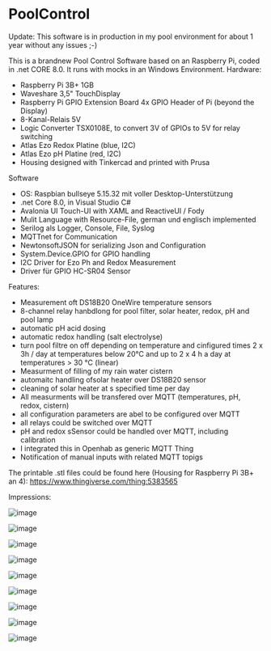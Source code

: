 # PoolControl

Update: This software is in production in my pool environment for about 1 year without any issues ;-)

This is a brandnew Pool Control Software based on an Raspberry Pi, coded in .net CORE 8.0. It runs with mocks in an Windows Environment.
Hardware:
- Raspberry Pi 3B+ 1GB
- Waveshare 3,5" TouchDisplay
- Raspberry Pi GPIO Extension Board 4x GPIO Header of Pi (beyond the Display)
- 8-Kanal-Relais 5V
- Logic Converter TSX0108E, to convert 3V of GPIOs to 5V for relay switching
- Atlas Ezo Redox Platine (blue, I2C)
- Atlas Ezo pH Platine (red, I2C)
- Housing designed with Tinkercad and printed with Prusa

Software	
- OS: Raspbian bullseye 5.15.32 mit voller Desktop-Unterstützung
- .net Core 8.0, in Visual Studio C#
- Avalonia UI Touch-UI with XAML and ReactiveUI / Fody
- Mulit Language with Resource-File, german und englisch implemented
- Serilog als Logger, Console, File, Syslog
- MQTTnet for Communication
- NewtonsoftJSON for serializing Json and Configuration
- System.Device.GPIO for GPIO handling
- I2C Driver for Ezo Ph and Redox Measurement
- Driver für GPIO HC-SR04 Sensor

Features:
- Measurement oft DS18B20 OneWire temperature sensors
- 8-channel relay hanbdlong for pool filter, solar heater, redox, pH and pool lamp
- automatic pH acid dosing
- automatic redox handling (salt electrolyse)
- turn pool filtre on off depending on temperature and cinfigured times 2 x 3h / day at temperatures below 20°C and up to 2 x 4 h a day at temperatures > 30 °C (linear)
- Measurment of filling of my rain water cistern
- automaitc handling ofsolar heater over DS18B20 sensor
- cleaning of solar heater at s specified time per day
- All measurments will be transfered over MQTT (temperatures, pH, redox, cistern)
- all configuration parameters are abel to be configured over MQTT
- all relays could be switched over MQTT
- pH and redox sSensor could be handled over MQTT, including calibration
- I integrated this in Openhab as generic MQTT Thing
- Notification of manual inputs with related MQTT topigs

The printable .stl files could be found here (Housing for Raspberry Pi 3B+ an 4):
https://www.thingiverse.com/thing:5383565

Impressions:

![image](https://github.com/kretzp/PoolControl/assets/15065072/2dc5f03b-1807-45f2-bb3f-ea02dfd2967f)

![image](https://github.com/kretzp/PoolControl/assets/15065072/63a1f573-4b01-465d-8af1-2496c12a3844)

![image](https://github.com/kretzp/PoolControl/assets/15065072/c9fff691-70e9-4426-a3c4-d86c1c20634d)

![image](https://github.com/kretzp/PoolControl/assets/15065072/6d1050f5-38b2-412e-ab47-f6d4be4b2417)

![image](https://github.com/kretzp/PoolControl/assets/15065072/6438ee57-2da2-4406-a2d2-8eba6c2a4df2)

![image](https://github.com/kretzp/PoolControl/assets/15065072/a1b13269-6270-4a0a-9552-8a6d2491c3bf)

![image](https://github.com/kretzp/PoolControl/assets/15065072/307455a6-1e81-41f9-8ff8-8a3c08fdd153)

![image](https://github.com/kretzp/PoolControl/assets/15065072/b96233f3-0341-431d-82db-6f873daf9049)

![image](https://user-images.githubusercontent.com/15065072/168046420-1908465c-4d24-4caf-b76f-63fbd81dd368.png)

